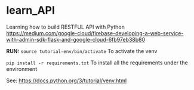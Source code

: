 # learn_API
Learning how to build RESTFUL API with Python
https://medium.com/google-cloud/firebase-developing-a-web-service-with-admin-sdk-flask-and-google-cloud-6fb97eb38b80

**RUN:**
`source tutorial-env/bin/activate`  To activate the venv

`pip install -r requirements.txt`   To install all the requirements under the environment

See: https://docs.python.org/3/tutorial/venv.html

